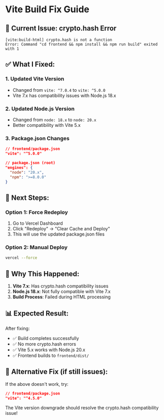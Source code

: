 # Vite Build Fix Guide

## 🚨 **Current Issue: crypto.hash Error**

```
[vite:build-html] crypto.hash is not a function
Error: Command "cd frontend && npm install && npm run build" exited with 1
```

## ✅ **What I Fixed:**

### 1. **Updated Vite Version**
- Changed from `vite: ^7.0.4` to `vite: ^5.0.0`
- Vite 7.x has compatibility issues with Node.js 18.x

### 2. **Updated Node.js Version**
- Changed from `node: 18.x` to `node: 20.x`
- Better compatibility with Vite 5.x

### 3. **Package.json Changes**
```json
// frontend/package.json
"vite": "^5.0.0"

// package.json (root)
"engines": {
  "node": "20.x",
  "npm": ">=8.0.0"
}
```

## 🚀 **Next Steps:**

### **Option 1: Force Redeploy**
1. Go to Vercel Dashboard
2. Click "Redeploy" → "Clear Cache and Deploy"
3. This will use the updated package.json files

### **Option 2: Manual Deploy**
```bash
vercel --force
```

## 🔧 **Why This Happened:**

1. **Vite 7.x**: Has crypto.hash compatibility issues
2. **Node.js 18.x**: Not fully compatible with Vite 7.x
3. **Build Process**: Failed during HTML processing

## 📊 **Expected Result:**

After fixing:
- ✅ Build completes successfully
- ✅ No more crypto.hash errors
- ✅ Vite 5.x works with Node.js 20.x
- ✅ Frontend builds to `frontend/dist/`

## 🎯 **Alternative Fix (if still issues):**

If the above doesn't work, try:
```json
// frontend/package.json
"vite": "^4.5.0"
```

The Vite version downgrade should resolve the crypto.hash compatibility issue! 